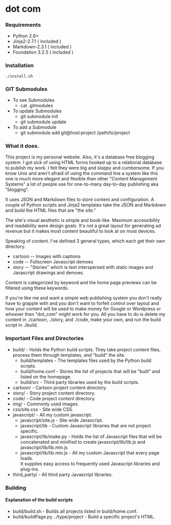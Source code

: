 # dot com

### Requirements
* Python 2.6+
* Jinja2-2.7.1 ( included )
* Markdown-2.3.1 ( included )
* Foundation 3.2.5 ( included )

### Installation
	./install.sh

### GIT Submodules
* To see Submodules
	* cat .gitmodules
* To update Submodules
	* git submodule init
	* git submodule update
* To add a Submodule
	* git submodule add git@host:project /path/to/project

### What it does.
This project is my personal website.
Also, it's a database free blogging system.
I got sick of using HTML forms hooked up to a relational database to publish my work.
I felt they were big and sloppy and cumbersome.
If you know Unix and aren't afraid of using the command line a system like this one is much more elegant and flexible than other "Content Management Systems" a lot of people use for one-to-many day-to-day publishing aka "blogging".

It uses JSON and Markdown files to store content and configuration.
A couple of Python scripts and Jinja2 templates take the JSON and Markdown and build the HTML files that are "the site."

The site's visual aesthetic is simple and book-like.
Maximum accessibility and readability were design goals.
It's not a great layout for generating ad revenue but it makes most content beautiful to look at on most devices.

Speaking of content. I've defined 3 general types, which each get their own directory.

* cartoon -- Images with captions
* code -- Fullscreen Javascript demoes
* story -- "Stories" which is text interspersed with static images and Javascript drawings and demoes.

Content is categorized by keyword and the home page previews can be filtered using these keywords.

If you're like me and want a simple web publishing system you don't really have to grapple with and you don't want to forfeit control over layout and how your content will be used to make money for Google or Wordpress or whoever then "dot_com" might work for you.  All you have to do is delete my content in ./cartoon, ./story, and ./code, make your own, and run the build script in ./build.

### Important Files and Directories
* build/ - Holds the Python build scripts.
		   They take project content files, process them through templates, and "build" the site.
	* build/templates - The templates files used by the Python build scripts.
	* build/home.conf - Stores the list of projects that will be "built" and listed on the homepage.
	* build/src - Third party libraries used by the build scripts.
* cartoon/ - Cartoon project content directory.
* story/ - Story project content directory.
* code/ - Code project content directory.
* img/ - Commonly used images.
* css/site.css - Site wide CSS.
* javascript/ - All my custom javascript.
	* javascript/site.js - Site wide Javascript.
	* javascript/lib - Custom Javascript libraries that are not project specific.
	* javascript/lib/make.py - Holds the list of Javascript files that will be concatenated and minified to create javascript/lib/lib.js and javascript/lib/lib.min.js
	* javascript/lib/lib.min.js - All my custom Javascript that every page loads.  
								  It supplies easy access to frequently used Javascript libraries and plug-ins.
* third\_party/ - All third party Javascript libraries.

### Building
#### Explanation of the build scripts
* build/build.sh - Builds all projects listed in build/home.conf.
* build/buildPage.py ../type/project - Build a specific project's HTML.